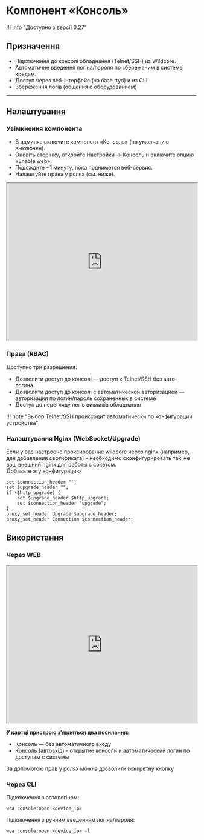 # Компонент «Консоль» 

!!! info "Доступно з версії 0.27"


## Призначення
- Підключення до консолі обладнання (Telnet/SSH) из Wildcore.
- Автоматичне введення логіна/пароля по збереженим в системе кредам.
- Доступ через веб-інтерфейс (на базе ttyd) и из CLI.
- Збереження логів (общения с оборудованием) 
---

## Налаштування 
### Увімкнення компонента    

* В админке включите компонент «Консоль» (по умолчанию выключен).
* Оновіть сторінку, откройте Настройки → Консоль и включите опцию «Enable web».
* Подождите ~1 минуту, пока поднимется веб-сервис.
* Налаштуйте права у ролях (см. ниже).

<iframe width="100%" height="415"
  src="https://www.youtube.com/embed/g1KEANz6v7M">
</iframe>


### Права (RBAC)
Доступно три разрешения:    

* Дозволити доступ до консолі — доступ к Telnet/SSH без авто-логина.
* Дозволити доступ до консолі с автоматической авторизацией — авторизация по логин/пароль сохраненных в системе
* Доступ до перегляду логів викликів обладнання

!!! note "Выбор Telnet/SSH происходит автоматически по конфигурации устройства"


### Налаштування Nginx (WebSocket/Upgrade)
Если у вас настроено проксирование wildcore через nginx (например, для добавления сертификата) - необходимо сконфигурировать так же ваш внешний nginx для работы с сокетом.      
Добавьте эту конфигурацию

```title="блок location {} в nginx"
set $connection_header "";
set $upgrade_header "";
if ($http_upgrade) {
    set $upgrade_header $http_upgrade;
    set $connection_header "upgrade";
}
proxy_set_header Upgrade $upgrade_header;
proxy_set_header Connection $connection_header;
```

## Використання
### Через WEB
<iframe width="100%" height="415"
src="https://www.youtube.com/embed/g1KEANz6v7M">
</iframe>   

**У картці пристрою з’являться два посилання:**  

* Консоль — без автоматичного входу
* Консоль (автовхід) - открытие консоли и автоматический логин по доступам с системы 

За допомогою прав у ролях можна дозволити конкретну кнопку  

### Через CLI 
Підключення з автологіном:
```shell
wca console:open <device_ip>
```   

Підключення з ручним введенням логіна/пароля:
```shell
wca console:open <device_ip> -l
```   
